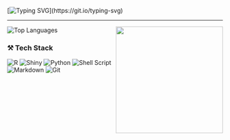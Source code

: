 <!-- Typing animation header -->
[![Typing SVG](https://readme-typing-svg.demolab.com?font=Montserrat+Code&duration=4000&pause=900&color=87ae73&center=true&vCenter=true&width=600&lines=Hi+I'm+Andrew+Cardona!;I'm+interested+in...;Data+analysis+and+Psychology%2FNeuroscience+research;Welcome!)](https://git.io/typing-svg)

---
<img src="https://media2.giphy.com/media/v1.Y2lkPTc5MGI3NjExMXQ2ZGdkOTNhczFpY2F0ZjNvdXZjYXhsZ3kzb3YyMmg1a21wazRiZiZlcD12MV9pbnRlcm5hbF9naWZfYnlfaWQmY3Q9Zw/66pRZHpxoOOXvf8zQX/giphy.gif" width="250" align="right" />



![Top Languages](https://github-readme-stats.vercel.app/api/top-langs/?username=a-cardona&layout=compact&theme=tokyonight&hide_border=true)



### ⚒️ Tech Stack

![R](https://img.shields.io/badge/R-276DC3?logo=r&logoColor=white)
![Shiny](https://img.shields.io/badge/Shiny-1E88E5?logo=rstudio&logoColor=white)
![Python](https://img.shields.io/badge/Python-3776AB?logo=python&logoColor=white)
![Shell Script](https://img.shields.io/badge/Shell-121011?logo=gnu-bash&logoColor=white)
![Markdown](https://img.shields.io/badge/Markdown-000000?logo=markdown&logoColor=white)
![Git](https://img.shields.io/badge/Git-F05032?logo=git&logoColor=white)
